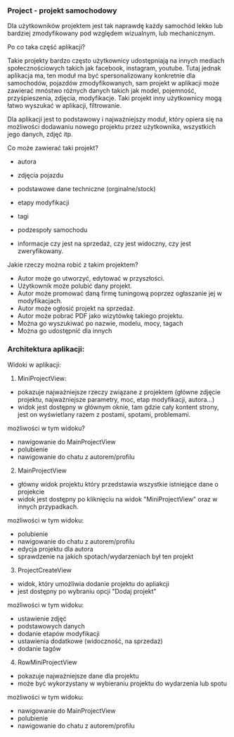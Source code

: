 <h3>Project - projekt samochodowy</h3>

Dla użytkowników projektem jest tak naprawdę każdy samochód lekko lub bardziej zmodyfikowany pod względem wizualnym, lub mechanicznym.

Po co taka część aplikacji?

Takie projekty bardzo często użytkownicy udostępniają na innych mediach społecznościowych takich jak facebook, instagram, youtube. Tutaj jednak aplikacja ma, ten moduł ma być spersonalizowany konkretnie dla samochodów, pojazdów zmodyfikowanych, sam projekt w aplikacji może zawierać mnóstwo różnych danych takich jak model, pojemność, przyśpieszenia, zdjęcia, modyfikacje. Taki projekt inny użytkownicy mogą łatwo wyszukać w aplikacji, filtrowanie.

Dla aplikacji jest to podstawowy i najważniejszy moduł, który opiera się na możliwości dodawaniu nowego projektu przez użytkownika, wszystkich jego danych, zdjęć itp.

Co może zawierać taki projekt?

- autora
- zdjęcia pojazdu
- podstawowe dane techniczne (orginalne/stock)
- etapy modyfikacji
- tagi
- podzespoły samochodu

- informacje czy jest na sprzedaż, czy jest widoczny, czy jest zweryfikowany.

Jakie rzeczy można robić z takim projektem?

- Autor może go utworzyć, edytować w przyszłości.
- Użytkownik może polubić dany projekt.
- Autor może promować daną firmę tuningową poprzez ogłaszanie jej w modyfikacjach.
- Autor może ogłosić projekt na sprzedaż.
- Autor może pobrać PDF jako wizytówkę takiego projektu.
- Można go wyszukiwać po nazwie, modelu, mocy, tagach
- Można go udostępnić dla innych

<h3>Architektura aplikacji:</h4>

Widoki w aplikacji:

1. MiniProjectView:

- pokazuje najważniejsze rzeczy związane z projektem (główne zdjęcie projektu, najważniejsze parametry, moc, etap modyfikacji, autora...)
- widok jest dostępny w głównym oknie, tam gdzie cały kontent strony, jest on wyświetlany razem z postami, spotami, problemami.

możliwości w tym widoku?

- nawigowanie do MainProjectView
- polubienie
- nawigowanie do chatu z autorem/profilu

2. MainProjectView

- główny widok projektu który przedstawia wszystkie istniejące dane o projekcie
- widok jest dostępny po kliknięciu na widok "MiniProjectView" oraz w innych przypadkach.

możliwości w tym widoku:

- polubienie
- nawigowanie do chatu z autorem/profilu
- edycja projektu dla autora
- sprawdzenie na jakich spotach/wydarzeniach był ten projekt

3. ProjectCreateView

- widok, który umożliwia dodanie projektu do apliakcji
- jest dostępny po wybraniu opcji "Dodaj projekt"

możliwości w tym widoku:

- ustawienie zdjęć
- podstawowych danych
- dodanie etapów modyfikacji
- ustawienia dodatkowe (widoczność, na sprzedaż)
- dodanie tagów

4. RowMiniProjectView

- pokazuje najważniejsze dane dla projektu
- może być wykorzystany w wybieraniu projektu do wydarzenia lub spotu

możliwości w tym widoku:

- nawigowanie do MainProjectView
- polubienie
- nawigowanie do chatu z autorem/profilu
